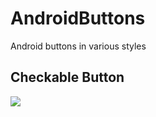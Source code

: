 # AndroidButtons
Android buttons in various styles

## Checkable Button

![](http://img04.taobaocdn.com/imgextra/i4/160310864/TB2RfvNcpXXXXbgXXXXXXXXXXXX_!!160310864.png)
